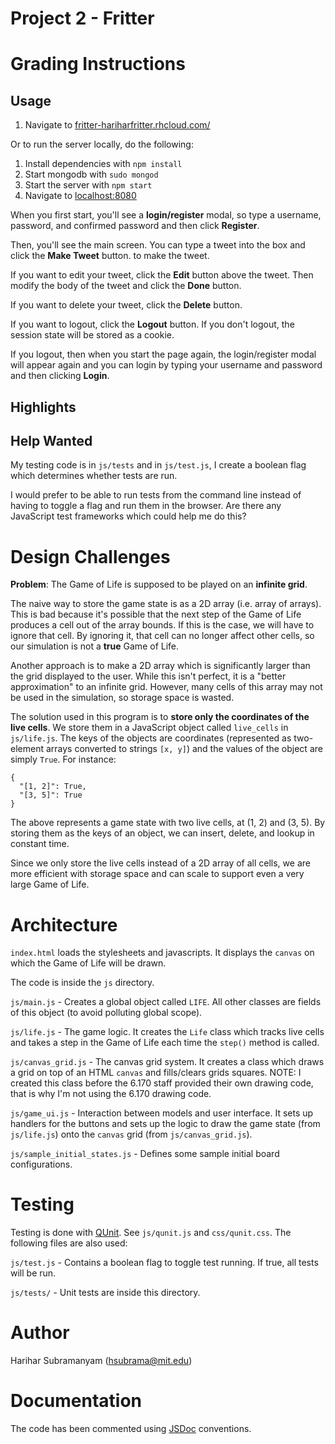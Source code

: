 Project 2 - Fritter
============

# Grading Instructions

## Usage

1. Navigate to [fritter-hariharfritter.rhcloud.com/](http://fritter-hariharfritter.rhcloud.com/)

Or to run the server locally, do the following:

1. Install dependencies with `npm install`
2. Start mongodb with `sudo mongod`
3. Start the server with `npm start`
4. Navigate to [localhost:8080](http://localhost:8080/)

When you first start, you'll see a **login/register** modal, so type a username, password, and confirmed password and then click **Register**.

Then, you'll see the main screen. You can type a tweet into the box and click the **Make Tweet** button. to make the tweet.

If you want to edit your tweet, click the **Edit** button above the tweet. Then modify the body of the tweet and click the **Done** button.

If you want to delete your tweet, click the **Delete** button.

If you want to logout, click the **Logout** button. If you don't logout, the session state will be stored as a cookie.

If you logout, then when you start the page again, the login/register modal will appear again and you can login by typing your username and password and then clicking **Login**.


## Highlights



## Help Wanted

My testing code is in `js/tests` and in `js/test.js`, I create a boolean flag which determines whether tests are run.

I would prefer to be able to run tests from the command line instead of having to toggle a flag and run them in the browser. Are there any JavaScript test frameworks which could help me do this?

# Design Challenges

**Problem**: The Game of Life is supposed to be played on an **infinite grid**.

The naive way to store the game state is as a 2D array (i.e. array of arrays). This is bad because it's possible that the next step of the Game of Life produces a cell out of the array bounds. If this is the case, we will have to ignore that cell. By ignoring it, that cell can no longer affect other cells, so our simulation is not a **true** Game of Life.

Another approach is to make a 2D array which is significantly larger than the grid displayed to the user. While this isn't perfect, it is a "better approximation" to an infinite grid. However, many cells of this array may not be used in the simulation, so storage space is wasted.

The solution used in this program is to **store only the coordinates of the live cells**. We store them in a JavaScript object called `live_cells` in `js/life.js`. The keys of the objects are coordinates (represented as two-element arrays converted to strings `[x, y]`) and the values of the object are simply `True`. For instance:

```
{
  "[1, 2]": True,
  "[3, 5]": True
}

```

The above represents a game state with two live cells, at (1, 2) and (3, 5). By storing them as the keys of an object, we can insert, delete, and lookup in constant time.

Since we only store the live cells instead of a 2D array of all cells, we are more efficient with storage space and can scale to support even a very large Game of Life.


# Architecture

`index.html` loads the stylesheets and javascripts. It displays the `canvas` on which the Game of Life will be drawn.

The code is inside the `js` directory.

`js/main.js` - Creates a global object called `LIFE`. All other classes are fields of this object (to avoid polluting global scope).

`js/life.js` - The game logic. It creates the `Life` class which tracks live cells and takes a step in the Game of Life each time the `step()` method is called.

`js/canvas_grid.js` - The canvas grid system. It creates a class which draws a grid on top of an HTML `canvas` and fills/clears grids squares. NOTE: I created this class before the 6.170 staff provided their own drawing code, that is why I'm not using the 6.170 drawing code.

`js/game_ui.js` - Interaction between models and user interface. It sets up handlers for the buttons and sets up the logic to draw the game state (from `js/life.js`) onto the `canvas` grid (from `js/canvas_grid.js`).

`js/sample_initial_states.js` - Defines some sample initial board configurations.

# Testing

Testing is done with [QUnit](http://qunitjs.com/). See `js/qunit.js` and `css/qunit.css`. The following files are also used:

`js/test.js` - Contains a boolean flag to toggle test running. If true, all tests will be run.

`js/tests/` - Unit tests are inside this directory.

# Author
Harihar Subramanyam (hsubrama@mit.edu)

# Documentation

The code has been commented using [JSDoc](http://usejsdoc.org/) conventions.
